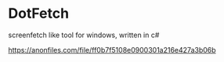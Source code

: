 # DotFetch
screenfetch like tool for windows, written in c#

https://anonfiles.com/file/ff0b7f5108e0900301a216e427a3b06b
